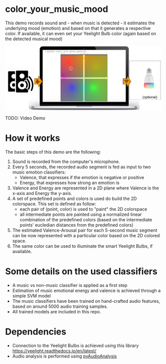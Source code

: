 # color_your_music_mood
This demo records sound and - when music is detected - it estimates the 
underlying mood (emotion) and based on that it generates a respective color. 
If available, it can even set your Yeelight Bulb color (again based on 
the detected musical mood)

![Image description](color_your_music_mood.png)

TODO: Video Demo


# How it works
The basic steps of this demo are the following:
1. Sound is recorded from the computer's microphone. 
2. Every 5 seconds, the recorded audio segment is fed as input to two music emotion classifiers: 
   - Valence, that expresses if the emotion is negative or positive
   - Energy, that expresses how strong an emotion is
3. Valence and Energy are represented in a 2D plane where Valence is the x-axis and Energy the y-axis. 
4. A set of predefined points and colors is used do build the 2D colorspace. This set is defined as follow:
   - each pair of (point, color) is used to "paint" the 2D colorspace
   - all intermediate points are painted using a normalized linear combination of the predefined colors (based on the intermediate points' eucledian distances from the predefined colors)
5. The estimated Valence-Arousal pair for each 5-second music segment can be now represented with a particular color based on the 2D colored space. 
6. The same color can be used to illuminate the smart Yeelight Bulbs, if available.

# Some details on the used classifiers
  - A music vs non-music classifier is applied as a first step
  - Estimation of music emotional energy and valence is achieved through a simple SVM model
  - The music classifiers have been trained on hand-crafted audio features, based on around 5000 audio training samples. 
  - All trained models are included in this repo.
   
# Dependencies
 - Connection to the Yeelight Bulbs is achieved using this library https://yeelight.readthedocs.io/en/latest/
 - Audio analysis is performed using [pyAudioAnalysis](https://github.com/tyiannak/pyAudioAnalysis)
